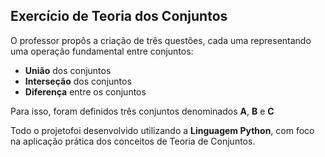 ## Exercício de Teoria dos Conjuntos

O professor propôs a criação de três questões, cada uma representando uma operação fundamental entre conjuntos:

- **União** dos conjuntos
- **Interseção** dos conjuntos
- **Diferença** entre os conjuntos 

Para isso, foram definidos três conjuntos denominados **A**, **B** e **C**

Todo o projetofoi desenvolvido utilizando a **Linguagem Python**, com foco na aplicação prática dos conceitos de Teoria de Conjuntos.
